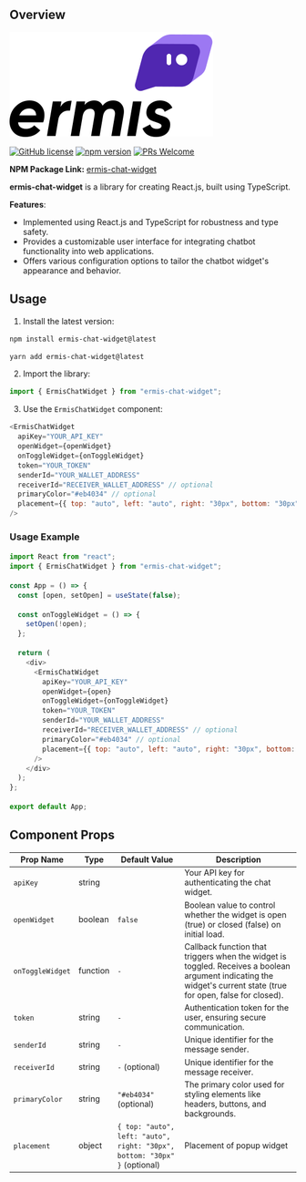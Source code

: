 ## Overview

![Chatbot Demo](./logo.svg)

[![GitHub license](https://img.shields.io/badge/license-MIT-blue.svg)]() [![npm version](https://img.shields.io/badge/npm-v1.0.5-green)](https://www.npmjs.com/package/chatbot-widget-ui) [![PRs Welcome](https://img.shields.io/badge/PRs-welcome-brightgreen.svg)]()

**NPM Package Link:**
[ermis-chat-widget](https://www.npmjs.com/package/ermis-chat-widget)

**ermis-chat-widget** is a library for creating React.js, built using TypeScript.

**Features**:

- Implemented using React.js and TypeScript for robustness and type safety.
- Provides a customizable user interface for integrating chatbot functionality into web applications.
- Offers various configuration options to tailor the chatbot widget's appearance and behavior.

## Usage

1. Install the latest version:

```bash
npm install ermis-chat-widget@latest
```

```bash
yarn add ermis-chat-widget@latest
```

2. Import the library:

```javascript
import { ErmisChatWidget } from "ermis-chat-widget";
```

3. Use the `ErmisChatWidget` component:

```javascript
<ErmisChatWidget
  apiKey="YOUR_API_KEY"
  openWidget={openWidget}
  onToggleWidget={onToggleWidget}
  token="YOUR_TOKEN"
  senderId="YOUR_WALLET_ADDRESS"
  receiverId="RECEIVER_WALLET_ADDRESS" // optional
  primaryColor="#eb4034" // optional
  placement={{ top: "auto", left: "auto", right: "30px", bottom: "30px" }} // optional
/>
```

### Usage Example

```javascript
import React from "react";
import { ErmisChatWidget } from "ermis-chat-widget";

const App = () => {
  const [open, setOpen] = useState(false);

  const onToggleWidget = () => {
    setOpen(!open);
  };

  return (
    <div>
      <ErmisChatWidget
        apiKey="YOUR_API_KEY"
        openWidget={open}
        onToggleWidget={onToggleWidget}
        token="YOUR_TOKEN"
        senderId="YOUR_WALLET_ADDRESS"
        receiverId="RECEIVER_WALLET_ADDRESS" // optional
        primaryColor="#eb4034" // optional
        placement={{ top: "auto", left: "auto", right: "30px", bottom: "30px" }} // optional
      />
    </div>
  );
};

export default App;
```

## Component Props

| Prop Name        | Type     | Default Value                                                             | Description                                                                                                                                                      |
| ---------------- | -------- | ------------------------------------------------------------------------- | ---------------------------------------------------------------------------------------------------------------------------------------------------------------- |
| `apiKey`         | string   |                                                                           | Your API key for authenticating the chat widget.                                                                                                                 |
| `openWidget`     | boolean  | `false`                                                                   | Boolean value to control whether the widget is open (true) or closed (false) on initial load.                                                                    |
| `onToggleWidget` | function | `-`                                                                       | Callback function that triggers when the widget is toggled. Receives a boolean argument indicating the widget's current state (true for open, false for closed). |
| `token`          | string   | `-`                                                                       | Authentication token for the user, ensuring secure communication.                                                                                                |
| `senderId`       | string   | `-`                                                                       | Unique identifier for the message sender.                                                                                                                        |
| `receiverId`     | string   | `-` (optional)                                                            | Unique identifier for the message receiver.                                                                                                                      |
| `primaryColor`   | string   | `"#eb4034"` (optional)                                                    | The primary color used for styling elements like headers, buttons, and backgrounds.                                                                              |
| `placement`      | object   | `{ top: "auto", left: "auto", right: "30px", bottom: "30px" }` (optional) | Placement of popup widget                                                                                                                                        |
